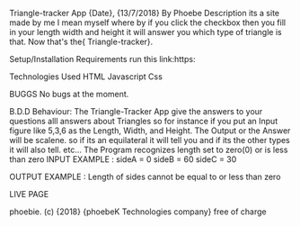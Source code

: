Triangle-tracker App
{Date}, {13/7/2018}
By Phoebe
Description
its a site made by me I mean myself where by if you click the checkbox then you fill in your length width and height it will answer you which type of triangle is that. Now that's the{ Triangle-tracker}.

Setup/Installation Requirements
run this link:https:

Technologies Used
HTML
Javascript
Css

BUGGS
No bugs at the moment.

B.D.D
Behaviour: The Triangle-Tracker App give the answers to your questions alll answers about Triangles so for instance if you put an Input figure like 5,3,6 as the Length, Width, and Height. The Output or the Answer will be scalene. so if its an equilateral it will tell you and if its the other types it will also tell. etc... The Program recognizes length set to zero(0) or is less than zero INPUT EXAMPLE : sideA = 0 sideB = 60 sideC = 30

OUTPUT EXAMPLE : Length of sides cannot be equal to or less than zero

LIVE PAGE


phoebie. (c) {2018} {phoebeK Technologies company} free of charge
